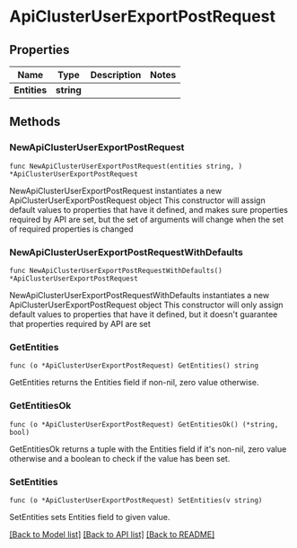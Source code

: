 # ApiClusterUserExportPostRequest

## Properties

Name | Type | Description | Notes
------------ | ------------- | ------------- | -------------
**Entities** | **string** |  | 

## Methods

### NewApiClusterUserExportPostRequest

`func NewApiClusterUserExportPostRequest(entities string, ) *ApiClusterUserExportPostRequest`

NewApiClusterUserExportPostRequest instantiates a new ApiClusterUserExportPostRequest object
This constructor will assign default values to properties that have it defined,
and makes sure properties required by API are set, but the set of arguments
will change when the set of required properties is changed

### NewApiClusterUserExportPostRequestWithDefaults

`func NewApiClusterUserExportPostRequestWithDefaults() *ApiClusterUserExportPostRequest`

NewApiClusterUserExportPostRequestWithDefaults instantiates a new ApiClusterUserExportPostRequest object
This constructor will only assign default values to properties that have it defined,
but it doesn't guarantee that properties required by API are set

### GetEntities

`func (o *ApiClusterUserExportPostRequest) GetEntities() string`

GetEntities returns the Entities field if non-nil, zero value otherwise.

### GetEntitiesOk

`func (o *ApiClusterUserExportPostRequest) GetEntitiesOk() (*string, bool)`

GetEntitiesOk returns a tuple with the Entities field if it's non-nil, zero value otherwise
and a boolean to check if the value has been set.

### SetEntities

`func (o *ApiClusterUserExportPostRequest) SetEntities(v string)`

SetEntities sets Entities field to given value.



[[Back to Model list]](../README.md#documentation-for-models) [[Back to API list]](../README.md#documentation-for-api-endpoints) [[Back to README]](../README.md)


